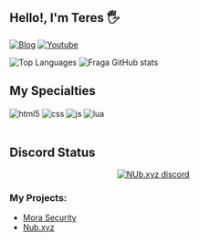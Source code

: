 ## Hello!, I'm Teres 🖐️

[![Blog](https://img.shields.io/badge/Discord-007ACC?style=for-the-badge&logo=discord&logoColor=white)](https://discord.gg/pAet8FmKB3)
[![Youtube](https://img.shields.io/badge/YouTube-FF0000?style=for-the-badge&logo=youtube&logoColor=white)](https://www.youtube.com/channel/UCrzAXm5lswusTexmW8gLtZw)

![Top Languages](https://github-readme-stats.vercel.app/api/top-langs/?username=accountnop&show_icons=true&theme=dracula)
![Fraga GitHub stats](https://github-readme-stats.vercel.app/api?username=accountnop&show_icons=true&theme=dracula&count_private=true)

## My Specialties

<div style="display: inline_block">
  <img align="center" alt="html5" src="https://img.shields.io/badge/HTML5-E34F26?style=for-the-badge&logo=html5&logoColor=white" />
  <img align="center" alt="css" src="https://img.shields.io/badge/CSS3-1572B6?style=for-the-badge&logo=css3&logoColor=white" />
  <img align="center" alt="js" src="https://img.shields.io/badge/JavaScript-F7DF1E?style=for-the-badge&logo=javascript&logoColor=black" />
  <img align="center" alt="lua" src="https://img.shields.io/badge/LUA-007ACC?style=for-the-badge&logo=lua&logoColor=white" />
</div><br/>

## Discord Status
  <p align="center">
    <a href="https://discord.com/users/622503878226870273">
        <img title="Nub server discord" alt="NUb.xyz discord" src="https://discord.c99.nl/widget/theme-4/943374631644045363.png"/>
    </a>
</p> 
 

### My Projects:
- [Mora Security](about:blank)<br/>
- [Nub.xyz](https://github.com/accountnop/magmaisgay)<br/>

